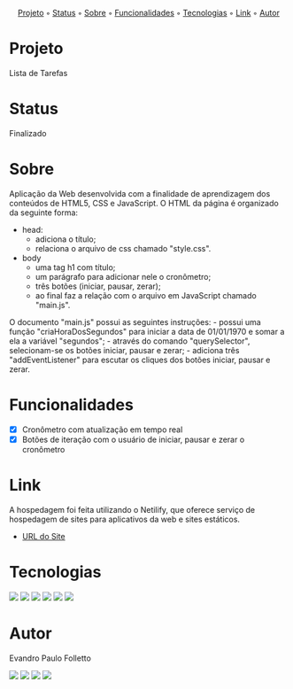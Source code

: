 <p align="center">
  <a href="#Projeto">Projeto</a> ◦ 
  <a href="#Status">Status</a> ◦ 
  <a href="#Sobre">Sobre</a> ◦ 
  <a href="#Funcionalidades">Funcionalidades</a> ◦ 
  <a href="#Tecnologias">Tecnologias</a> ◦ 
  <a href="#Link">Link</a> ◦ 
  <a href="#Autor">Autor</a>
</p>

# Projeto
Lista de Tarefas

# Status
Finalizado

# Sobre
Aplicação da Web desenvolvida com a finalidade de aprendizagem dos conteúdos de HTML5, CSS e JavaScript. 
O HTML da página é organizado da seguinte forma:
- head:
    - adiciona o título;
    - relaciona o arquivo de css chamado "style.css".
- body
    - uma tag h1 com título;
    - um parágrafo para adicionar nele o cronômetro;
    - três botões (iniciar, pausar, zerar);
    - ao final faz a relação com o arquivo em JavaScript chamado "main.js".

O documento "main.js" possui as seguintes instruções:
    - possui uma função "criaHoraDosSegundos" para iniciar a data de 01/01/1970 e somar a ela a variável "segundos";
    - através do comando "querySelector", selecionam-se os botões iniciar, pausar e zerar;
    - adiciona três "addEventListener" para escutar os cliques dos botões iniciar, pausar e zerar.

# Funcionalidades
- [x] Cronômetro com atualização em tempo real
- [x] Botões de iteração com o usuário de iniciar, pausar e zerar o cronômetro 

# Link
A hospedagem foi feita utilizando o Netilify, que oferece serviço de hospedagem de sites para aplicativos da web e sites estáticos.
- [URL do Site](https://projetolistatarefas.netlify.app/)

# Tecnologias
<div>
<img src="https://img.shields.io/badge/HTML5-E34F26?style=for-the-badge&logo=html5&logoColor=white">  
<img src="https://img.shields.io/badge/CSS-239120?&style=for-the-badge&logo=css3&logoColor=white">
<img src="https://img.shields.io/badge/JavaScript-F7DF1E?style=for-the-badge&logo=javascript&logoColor=black">
<img src="https://img.shields.io/badge/Visual_Studio_Code-0078D4?style=for-the-badge&logo=visual%20studio%20code&logoColor=white">
<img src="https://img.shields.io/badge/Netlify-00C7B7?style=for-the-badge&logo=netlify&logoColor=white">
<img src="https://img.shields.io/badge/GitHub-100000?style=for-the-badge&logo=github&logoColor=white">
</div>

# Autor
Evandro Paulo Folletto
<div>
  <a href="https://github.com/epfolletto" target="_blank"><img src="https://img.shields.io/badge/GitHub-100000?style=for-the-badge&logo=github&logoColor=white" target="_blank"></a>
  <a href="https://www.linkedin.com/in/evandrofolletto/" target="_blank"><img src="https://img.shields.io/badge/LinkedIn-0077B5?style=for-the-badge&logo=linkedin&logoColor=white" target="_blank"></a>
  <a href="mailto:<nowiki>evandrofolletto@gmail.com"><img src="https://img.shields.io/badge/Gmail-D14836?style=for-the-badge&logo=gmail&logoColor=white"></a>
  <a href="https://www.youtube.com/evandropaulofolletto" target="_blank"><img src="https://img.shields.io/badge/YouTube-FF0000?style=for-the-badge&logo=youtube&logoColor=white" target="_blank"></a>
</div>
